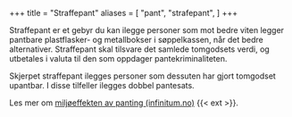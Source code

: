 +++
title = "Straffepant"
aliases = [
    "pant",
    "strafepant",
]
+++

Straffepant er et gebyr du kan ilegge personer som mot bedre viten legger pantbare plastflasker-
og metallbokser i søppelkassen, når det bedre alternativer. Straffepant skal
tilsvare det samlede tomgodsets verdi, og utbetales i valuta til den som oppdager
pantekriminaliteten.

Skjerpet straffepant ilegges personer som dessuten har gjort tomgodset upantbar. I disse tilfeller
ilegges dobbel pantesats.

Les mer om [miljøeffekten av panting (infinitum.no)](https://infinitum.no/miljoeffekt/)
{{< ext >}}.
